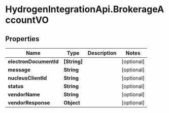 # HydrogenIntegrationApi.BrokerageAccountVO

## Properties
Name | Type | Description | Notes
------------ | ------------- | ------------- | -------------
**electronDocumentId** | **[String]** |  | [optional] 
**message** | **String** |  | [optional] 
**nucleusClientId** | **String** |  | [optional] 
**status** | **String** |  | [optional] 
**vendorName** | **String** |  | [optional] 
**vendorResponse** | **Object** |  | [optional] 


